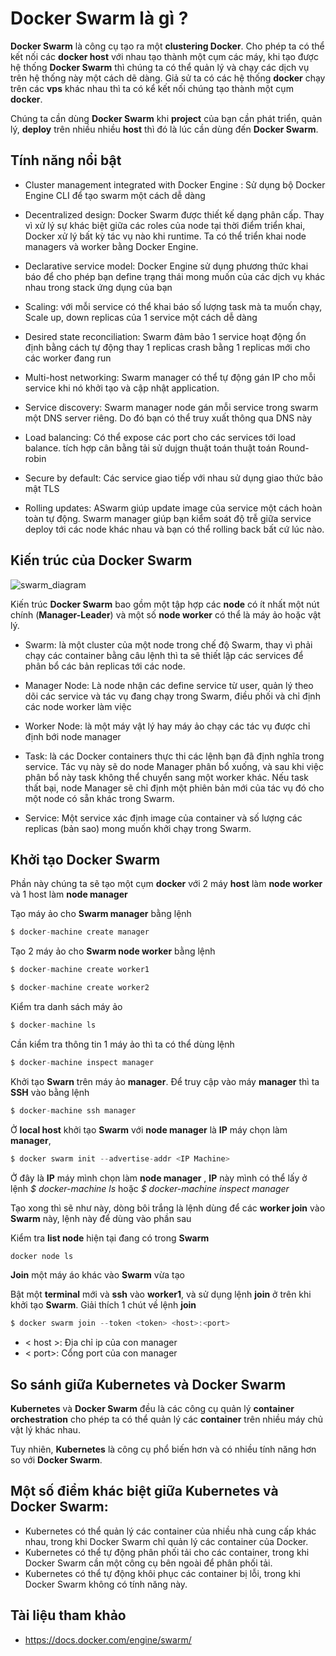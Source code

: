 # Docker Swarm là gì ?

**Docker Swarm** là công cụ tạo ra một **clustering Docker**. Cho phép ta có thể kết nối các **docker host** với nhau tạo thành một cụm các máy, khi tạo được hệ thống **Docker Swarm** thì chúng ta có thể quản lý và chạy các dịch vụ trên hệ thống này một cách dẽ dàng. Giả sử ta có các hệ thống **docker** chạy trên các **vps** khác nhau thì ta có kể kết nối chúng tạo thành một cụm **docker**.

Chúng ta cần dùng **Docker Swarm** khi **project** của bạn cần phát triển, quản lý, **deploy** trên nhiều nhiều **host** thì đó là lúc cần dùng đến **Docker Swarm**.

## Tính năng nổi bật

- Cluster management integrated with Docker Engine : Sử dụng bộ Docker Engine CLI để tạo swarm một cách dễ dàng

- Decentralized design: Docker Swarm được thiết kế dạng phân cấp. Thay vì xử lý sự khác biệt giữa các roles của node tại thời điểm triển khai, Docker xử lý bất kỳ tác vụ nào khi runtime. Ta có thể triển khai node managers và worker bằng Docker Engine.

- Declarative service model: Docker Engine sử dụng phương thức khai báo để cho phép bạn define trạng thái mong muốn của các dịch vụ khác nhau trong stack ứng dụng của bạn

- Scaling: với mỗi service có thể khai báo số lượng task mà ta muốn chạy, Scale up, down replicas của 1 service một cách dễ dàng

- Desired state reconciliation: Swarm đảm bảo 1 service hoạt động ổn định bằng cách tự động thay 1 replicas crash bằng 1 replicas mới cho các worker đang run

- Multi-host networking: Swarm manager có thể tự động gán IP cho mỗi service khi nó khởi tạo và cập nhật application.

- Service discovery: Swarm manager node gán mỗi service trong swarm một DNS server riêng. Do đó bạn có thể truy xuất thông qua DNS này

- Load balancing: Có thể expose các port cho các services tới load balance. tích hợp cân bằng tải sử dujgn thuật toán thuật toán Round-robin

- Secure by default: Các service giao tiếp với nhau sử dụng giao thức bảo mật TLS

- Rolling updates: ASwarm giúp update image của service một cách hoàn toàn tự động. Swarm manager giúp bạn kiểm soát độ trễ giữa service deploy tới các node khác nhau và bạn có thể rolling back bất cứ lúc nào.

## Kiến trúc của Docker Swarm

![swarm_diagram](/Image/Docker-Swarm.png)

Kiến trúc **Docker Swarm** bao gồm một tập hợp các **node** có ít nhất một nút chính (**Manager-Leader**) và một số **node worker** có thể là máy ảo hoặc vật lý.

- Swarm: là một cluster của một node trong chế độ Swarm, thay vì phải chạy các container bằng câu lệnh thì ta sẽ thiết lập các services để phân bổ các bản replicas tới các node.

- Manager Node: Là node nhận các define service từ user, quản lý theo dõi các service và tác vụ đang chạy trong Swarm, điều phối và chỉ định các node worker làm việc

- Worker Node: là một máy vật lý hay máy ảo chạy các tác vụ được chỉ định bới node manager

- Task: là các Docker containers thực thi các lệnh bạn đã định nghĩa trong service. Tác vụ này sẽ do node Manager phân bổ xuống, và sau khi việc phân bổ này task không thể chuyển sang một worker khác. Nếu task thất bại, node Manager sẽ chỉ định một phiên bản mới của tác vụ đó cho một node có sẵn khác trong Swarm.

- Service: Một service xác định image của container và số lượng các replicas (bản sao) mong muốn khởi chạy trong Swarm.

## Khởi tạo Docker Swarm

Phần này chúng ta sẽ tạo một cụm **docker** với 2 máy **host** làm **node worker** và 1 host làm **node manager**

Tạo máy ảo cho **Swarm manager** bằng lệnh

```js
$ docker-machine create manager
```  
Tạo 2 máy ảo cho **Swarm node worker** bằng lệnh

```js
$ docker-machine create worker1

$ docker-machine create worker2
```  

Kiểm tra danh sách máy ảo

```js
$ docker-machine ls
```  
Cần kiểm tra thông tin 1 máy ảo thì ta có thể dùng lệnh

```js
$ docker-machine inspect manager
```  
Khởi tạo **Swarn** trên máy ảo **manager**. Để truy cập vào máy **manager** thì ta **SSH** vào bằng lệnh

```js
$ docker-machine ssh manager
```  
Ở **local host** khởi tạo **Swarm** với **node manager** là **IP** máy chọn làm **manager**,

```js
$ docker swarm init --advertise-addr <IP Machine>

```  
Ở đây <IP Machine> là **IP** máy mình chọn làm **node manager** , **IP** này mình có thể lấy ở lệnh *$ docker-machine ls* hoặc *$ docker-machine inspect manager*

Tạo xong thì sẽ như này, dòng bôi trắng là lệnh dùng để các **worker join** vào **Swarm** này, lệnh này để dùng vào phần sau

Kiểm tra **list node** hiện tại đang có trong **Swarm**

```js
docker node ls

```  
**Join** một máy áo khác vào **Swarm** vừa tạo

Bật một **terminal** mới và **ssh** vào **worker1**, và sử dụng lệnh **join** ở trên khi khởi tạo **Swarm**. Giải thích 1 chút về lệnh **join**

```js
$ docker swarm join --token <token> <host>:<port>

```  
-  < host >: Địa chỉ ip của con manager
-  < port>: Cổng port của con manager

## So sánh giữa Kubernetes và Docker Swarm

**Kubernetes** và **Docker Swarm** đều là các công cụ quản lý **container orchestration** cho phép ta có thể quản lý các **container** trên nhiều máy chủ vật lý khác nhau.

Tuy nhiên, **Kubernetes** là công cụ phổ biến hơn và có nhiều tính năng hơn so với **Docker Swarm**.

## Một số điểm khác biệt giữa **Kubernetes** và **Docker Swarm**:

- Kubernetes có thể quản lý các container của nhiều nhà cung cấp khác nhau, trong khi Docker Swarm chỉ quản lý các container của Docker.
- Kubernetes có thể tự động phân phối tải cho các container, trong khi Docker Swarm cần một công cụ bên ngoài để phân phối tải.
- Kubernetes có thể tự động khôi phục các container bị lỗi, trong khi Docker Swarm không có tính năng này.

## Tài liệu tham khảo

- https://docs.docker.com/engine/swarm/